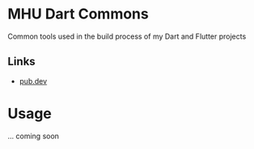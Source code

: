 # MHU Dart Commons

Common tools used in the build process of my Dart and Flutter projects

## Links

* [pub.dev](https://pub.dev/packages/mhu_dart_builder)

# Usage

... coming soon